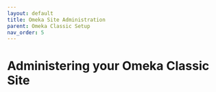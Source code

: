 ```yaml
---
layout: default
title: Omeka Site Administration
parent: Omeka Classic Setup
nav_order: 5
---
```


# Administering your Omeka Classic Site